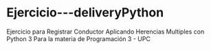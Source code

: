 # Ejercicio---deliveryPython
Ejercicio para Registrar Conductor Aplicando Herencias Multiples con Python 3 Para la materia de Programación 3 - UPC
